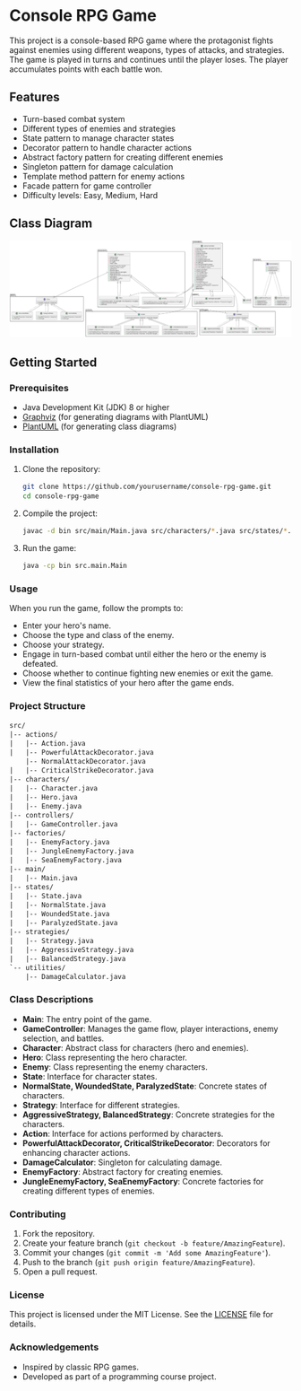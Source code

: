 # Console RPG Game

This project is a console-based RPG game where the protagonist fights against enemies using different weapons, types of attacks, and strategies. The game is played in turns and continues until the player loses. The player accumulates points with each battle won.

## Features

- Turn-based combat system
- Different types of enemies and strategies
- State pattern to manage character states
- Decorator pattern to handle character actions
- Abstract factory pattern for creating different enemies
- Singleton pattern for damage calculation
- Template method pattern for enemy actions
- Facade pattern for game controller
- Difficulty levels: Easy, Medium, Hard

## Class Diagram

![Class Diagram](out/src/diagram/diagram.png)

## Getting Started

### Prerequisites

- Java Development Kit (JDK) 8 or higher
- [Graphviz](http://www.graphviz.org/) (for generating diagrams with PlantUML)
- [PlantUML](http://plantuml.com/) (for generating class diagrams)

### Installation

1. Clone the repository:
    ```sh
    git clone https://github.com/yourusername/console-rpg-game.git
    cd console-rpg-game
    ```

2. Compile the project:
    ```sh
    javac -d bin src/main/Main.java src/characters/*.java src/states/*.java src/strategies/*.java src/actions/*.java src/factories/*.java src/controllers/*.java src/utilities/*.java
    ```

3. Run the game:
    ```sh
    java -cp bin src.main.Main
    ```

### Usage

When you run the game, follow the prompts to:

- Enter your hero's name.
- Choose the type and class of the enemy.
- Choose your strategy.
- Engage in turn-based combat until either the hero or the enemy is defeated.
- Choose whether to continue fighting new enemies or exit the game.
- View the final statistics of your hero after the game ends.

### Project Structure
```
src/
|-- actions/
|   |-- Action.java
|   |-- PowerfulAttackDecorator.java
    |-- NormalAttackDecorator.java
|   |-- CriticalStrikeDecorator.java
|-- characters/
|   |-- Character.java
|   |-- Hero.java
|   |-- Enemy.java
|-- controllers/
|   |-- GameController.java
|-- factories/
|   |-- EnemyFactory.java
|   |-- JungleEnemyFactory.java
|   |-- SeaEnemyFactory.java
|-- main/
|   |-- Main.java
|-- states/
|   |-- State.java
|   |-- NormalState.java
|   |-- WoundedState.java
|   |-- ParalyzedState.java
|-- strategies/
|   |-- Strategy.java
|   |-- AggressiveStrategy.java
|   |-- BalancedStrategy.java
`-- utilities/
    |-- DamageCalculator.java
```

### Class Descriptions

- **Main**: The entry point of the game.
- **GameController**: Manages the game flow, player interactions, enemy selection, and battles.
- **Character**: Abstract class for characters (hero and enemies).
- **Hero**: Class representing the hero character.
- **Enemy**: Class representing the enemy characters.
- **State**: Interface for character states.
- **NormalState, WoundedState, ParalyzedState**: Concrete states of characters.
- **Strategy**: Interface for different strategies.
- **AggressiveStrategy, BalancedStrategy**: Concrete strategies for the characters.
- **Action**: Interface for actions performed by characters.
- **PowerfulAttackDecorator, CriticalStrikeDecorator**: Decorators for enhancing character actions.
- **DamageCalculator**: Singleton for calculating damage.
- **EnemyFactory**: Abstract factory for creating enemies.
- **JungleEnemyFactory, SeaEnemyFactory**: Concrete factories for creating different types of enemies.

### Contributing

1. Fork the repository.
2. Create your feature branch (`git checkout -b feature/AmazingFeature`).
3. Commit your changes (`git commit -m 'Add some AmazingFeature'`).
4. Push to the branch (`git push origin feature/AmazingFeature`).
5. Open a pull request.

### License

This project is licensed under the MIT License. See the [LICENSE](LICENSE) file for details.

### Acknowledgements

- Inspired by classic RPG games.
- Developed as part of a programming course project.
